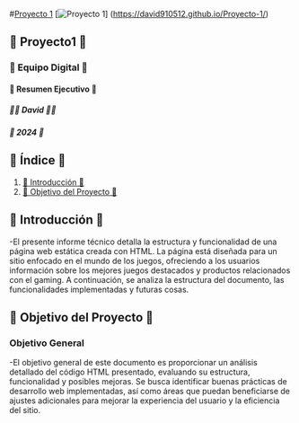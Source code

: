 #[Proyecto 1](https://david910512.github.io/Proyecto-1/)
[![Proyecto 1](https://i.postimg.cc/7Yk5T3PL/proyecto1.png)] 
(https://david910512.github.io/Proyecto-1/)

## 📄 Proyecto1 📄

### 🚀 Equipo Digital 🚀
#### 📑 Resumen Ejecutivo 📑

##### 🧑‍💼 David 🧑‍💼
##### 📅 2024 📅

## 📑 Índice 📑
1. [📄 Introducción 📄](#📄-introducción-📄)
2. [🎯 Objetivo del Proyecto 🎯](#🎯-objetivo-del-proyecto-🎯)
  

## 📄 Introducción 📄
-El presente informe técnico detalla la estructura y funcionalidad de una página web estática creada con HTML. La página está diseñada para un sitio enfocado en el mundo de los juegos, ofreciendo a los usuarios información sobre los mejores juegos destacados y productos relacionados con el gaming. A continuación, se analiza la estructura del documento, las funcionalidades implementadas y futuras cosas.

## 🎯 Objetivo del Proyecto 🎯
### Objetivo General
-El objetivo general de este documento es proporcionar un análisis detallado del código HTML presentado, evaluando su estructura, funcionalidad y posibles mejoras. Se busca identificar buenas prácticas de desarrollo web implementadas, así como áreas que puedan beneficiarse de ajustes adicionales para mejorar la experiencia del usuario y la eficiencia del sitio.

